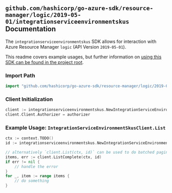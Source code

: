 
## `github.com/hashicorp/go-azure-sdk/resource-manager/logic/2019-05-01/integrationserviceenvironmentskus` Documentation

The `integrationserviceenvironmentskus` SDK allows for interaction with Azure Resource Manager `logic` (API Version `2019-05-01`).

This readme covers example usages, but further information on [using this SDK can be found in the project root](https://github.com/hashicorp/go-azure-sdk/tree/main/docs).

### Import Path

```go
import "github.com/hashicorp/go-azure-sdk/resource-manager/logic/2019-05-01/integrationserviceenvironmentskus"
```


### Client Initialization

```go
client := integrationserviceenvironmentskus.NewIntegrationServiceEnvironmentSkusClientWithBaseURI("https://management.azure.com")
client.Client.Authorizer = authorizer
```


### Example Usage: `IntegrationServiceEnvironmentSkusClient.List`

```go
ctx := context.TODO()
id := integrationserviceenvironmentskus.NewIntegrationServiceEnvironmentID("12345678-1234-9876-4563-123456789012", "example-resource-group", "integrationServiceEnvironmentName")

// alternatively `client.List(ctx, id)` can be used to do batched pagination
items, err := client.ListComplete(ctx, id)
if err != nil {
	// handle the error
}
for _, item := range items {
	// do something
}
```
